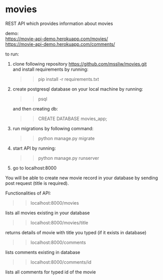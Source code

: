 # movies
REST API which provides information about movies

demo: \
 https://movie-api-demo.herokuapp.com/movies/ \
      https://movie-api-demo.herokuapp.com/comments/

to run:
1) clone following repository https://github.com/mssliw/movies.git \
   and install requirements by running:
   >> pip install -r requirements.txt
   
2) create postgresql database on your local machine by running: 
    >> psql 
    
    and then creating db:
    >> CREATE DATABASE movies_app;
    
3) run migrations by following command: 
    >> python manage.py migrate

4) start API by running: 
    >> python manage.py runserver

5) go to localhost:8000

You will be able to create new movie record in your database by sending post request (title is required).



Functionalities of API:

>>localhost:8000/movies 

lists all movies existing in your database

>>localhost:8000/movies/title  

returns details of movie with title you typed (if it exists in database)

>>localhost:8000/comments 

lists  comments existing in database

>>localhost:8000/comments/id 

lists all comments for typed id of the movie
